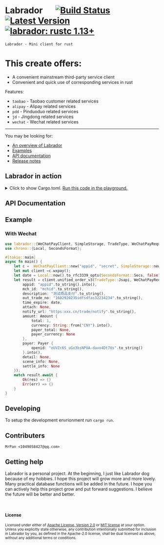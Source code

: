 # Labrador &emsp; [![Build Status]][actions] [![Latest Version]][crates.io] [![labrador: rustc 1.13+]][Rust 1.13]

[Build Status]: https://img.shields.io/docsrs/labrador/0.1.0?style=plastic
[actions]: https://github.com/wslongchen/labrador/actions?query=branch%3Amaster
[Latest Version]: https://img.shields.io/crates/v/labrador?style=plastic
[crates.io]: https://crates.io/crates/labrador
[labrador: rustc 1.13+]: https://img.shields.io/badge/labrador-rustc__1.31%2B-lightgrey
[Rust 1.13]: https://blog.rust-lang.org/2016/11/10/Rust-1.13.html
[Rust 1.31]: https://blog.rust-lang.org/2018/12/06/Rust-1.31-and-rust-2018.html

```Labrador - Mini client for rust ```


# This create offers:

*   A convenient mainstream third-party service client
*   Convenient and quick use of corresponding services in rust

Features:

*   ```taobao``` - Taobao customer related services
*   ```alipay``` - Alipay related services
*   ```pdd``` - Pinduoduo related services
*   ```jd``` - Jingdong related services
*   ```wechat``` - Wechat related services


---

You may be looking for:

- [An overview of Labrador](https://crates.io/crates/labrador)
- [Examples](https://github.com/wslongchen/labrador/blob/0.1.0/example/simple.rs)
- [API documentation](https://docs.rs/labrador/0.1.0/labrador/)
- [Release notes](https://github.com/wslongchen/labrador/releases)

## Labrador in action

<details>
<summary>
Click to show Cargo.toml.
<a href="https://play.rust-lang.org/?version=nightly&mode=debug&edition=2018&gist=93bca9fced54f62eb69a2f2a224715c5" target="_blank">Run this code in the playground.</a>
</summary>

```toml
[dependencies]

# The core APIs
labrador = { version = "0.1.0", features = ["wechat", "alipay"] }

```

</details>
<p></p>

## API Documentation

## Example

### With Wechat

 ```rust
use labrador::{WeChatPayClient, SimpleStorage, TradeType, WeChatPayRequestV3, Amount, Payer};
use chrono::{Local, SecondsFormat};

 #[tokio::main]
 async fn main() {
     let c =  WeChatPayClient::new("appid", "secret", SimpleStorage::new());
     let mut client =c.wxpay();
     let date = Local::now().to_rfc3339_opts(SecondsFormat::Secs, false);
     let result = client.unified_order_v3(TradeType::Jsapi, WeChatPayRequestV3 {
         appid: "appid".to_string().into(),
         mch_id: "mchid".to_string(),
         description: "测试商品支付".to_string(),
         out_trade_no: "1602920235sdfsdfas32234234".to_string(),
         time_expire: date,
         attach: None,
         notify_url: "https:xxx.cn/trade/notify".to_string(),
         amount: Amount {
             total: 1,
             currency: String::from("CNY").into(),
             payer_total: None,
             payer_currency: None
         },
         payer: Payer {
             openid: "oUVZc6S_uGx3bsNPUA-davo4Dt7Us".to_string()
         }.into(),
         detail: None,
         scene_info: None,
         settle_info: None
     });
     match result.await {
         Ok(res) => {}
         Err(err) => {}
     }
 }
 ```

## Developing

To setup the development envrionment run `cargo run`.

## Contributers

	MrPan <1049058427@qq.com>

## Getting help

Labrador is a personal project. At the beginning, I just like Labrador dog because of my hobbies.
I hope this project will grow more and more lovely. Many practical database functions will
be added in the future. I hope you can actively help this project grow and put forward suggestions.
I believe the future will be better and better.

[#general]: https://discord.com/channels/273534239310479360/274215136414400513
[#beginners]: https://discord.com/channels/273534239310479360/273541522815713281
[#rust-usage]: https://discord.com/channels/442252698964721669/443150878111694848
[zulip]: https://rust-lang.zulipchat.com/#narrow/stream/122651-general
[stackoverflow]: https://stackoverflow.com/questions/tagged/rust
[/r/rust]: https://www.reddit.com/r/rust
[discourse]: https://users.rust-lang.org

<br>

#### License

<sup>
Licensed under either of <a href="LICENSE-APACHE">Apache License, Version
2.0</a> or <a href="LICENSE-MIT">MIT license</a> at your option.
</sup>

<br>

<sub>
Unless you explicitly state otherwise, any contribution intentionally submitted
for inclusion in Labrador by you, as defined in the Apache-2.0 license, shall be
dual licensed as above, without any additional terms or conditions.
</sub>